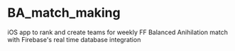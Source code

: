 # BA_match_making
iOS app to rank and create teams for weekly FF Balanced Anihilation match with Firebase's real time database integration
